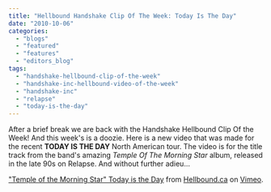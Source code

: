 ```yaml
---
title: "Hellbound Handshake Clip Of The Week: Today Is The Day"
date: "2010-10-06"
categories: 
  - "blogs"
  - "featured"
  - "features"
  - "editors_blog"
tags: 
  - "handshake-hellbound-clip-of-the-week"
  - "handshake-inc-hellbound-video-of-the-week"
  - "handshake-inc"
  - "relapse"
  - "today-is-the-day"
---
```


After a brief break we are back with the Handshake Hellbound Clip Of the Week! And this week's is a doozie. Here is a new video that was made for the recent **TODAY IS THE DAY** North American tour. The video is for the title track from the band's amazing _Temple Of The Morning Star_ album, released in the late 90s on Relapse. And without further adieu...

["Temple of the Morning Star" Today is the Day](http://vimeo.com/15460615) from [Hellbound.ca](http://vimeo.com/hellbound) on [Vimeo](http://vimeo.com).
